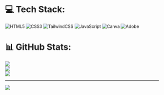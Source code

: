
# 💻 Tech Stack:
![HTML5](https://img.shields.io/badge/html5-%23E34F26.svg?style=plastic&logo=html5&logoColor=white) ![CSS3](https://img.shields.io/badge/css3-%231572B6.svg?style=plastic&logo=css3&logoColor=white) ![TailwindCSS](https://img.shields.io/badge/tailwindcss-%2338B2AC.svg?style=plastic&logo=tailwind-css&logoColor=white) ![JavaScript](https://img.shields.io/badge/javascript-%23323330.svg?style=plastic&logo=javascript&logoColor=%23F7DF1E) ![Canva](https://img.shields.io/badge/Canva-%2300C4CC.svg?style=plastic&logo=Canva&logoColor=white) ![Adobe](https://img.shields.io/badge/adobe-%23FF0000.svg?style=plastic&logo=adobe&logoColor=white)
# 📊 GitHub Stats:
![](https://github-readme-stats.vercel.app/api?username=satyajitmishra-dev&theme=shadow_blue&hide_border=true&include_all_commits=false&count_private=false)<br/>
![](https://github-readme-streak-stats.herokuapp.com/?user=satyajitmishra-dev&theme=shadow_blue&hide_border=true)<br/>
![](https://github-readme-stats.vercel.app/api/top-langs/?username=satyajitmishra-dev&theme=shadow_blue&hide_border=true&include_all_commits=false&count_private=false&layout=compact)

---
[![](https://visitcount.itsvg.in/api?id=satyajitmishra-dev&icon=0&color=0)](https://visitcount.itsvg.in)

<!-- Proudly created with GPRM ( https://gprm.itsvg.in ) -->

